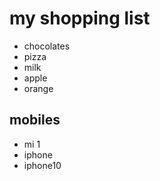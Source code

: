 # my shopping list

- chocolates 
- pizza
- milk
- apple
- orange

## mobiles 
- mi 1
- iphone
- iphone10
